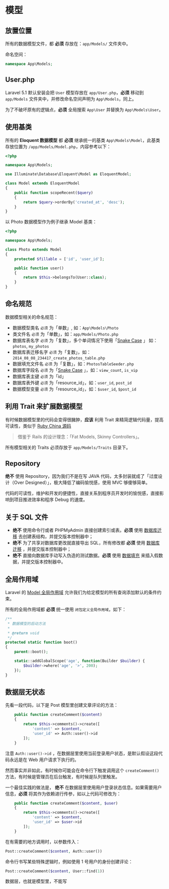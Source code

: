 # 模型

## 放置位置

所有的数据模型文件，都 **必须** 存放在：`app/Models/` 文件夹中。

命名空间：

```php
namespace App\Models;
```

## User.php

Laravel 5.1 默认安装会把 `User` 模型存放在 `app/User.php`，**必须** 移动到 `app/Models` 文件夹中，并修改命名空间声明为 `App\Models`，同上。

为了不破坏原有的逻辑点，**必须** 全局搜索 `App\User` 并替换为 `App\Models\User`。

## 使用基类

所有的 **Eloquent 数据模型** 都 **必须** 继承统一的基类 `App\Models\Model`，此基类存放位置为 `/app/Models/Model.php`，内容参考以下：

```php
<?php

namespace App\Models;

use Illuminate\Database\Eloquent\Model as EloquentModel;

class Model extends EloquentModel
{
    public function scopeRecent($query)
    {
        return $query->orderBy('created_at', 'desc');
    }
}
```

以 Photo 数据模型作为例子继承 Model 基类：

```php
<?php

namespace App\Models;

class Photo extends Model
{
    protected $fillable = ['id', 'user_id'];

    public function user()
    {
        return $this->belongsTo(User::class);
    }
}
```

## 命名规范

数据模型相关的命名规范：

- 数据模型类名 `必须` 为「单数」, 如：`App\Models\Photo`
- 类文件名 `必须` 为「单数」，如：`app/Models/Photo.php`
- 数据库表名字 `必须` 为「复数」，多个单词情况下使用「[Snake Case](https://en.wikipedia.org/wiki/Snake_case) 」 如：`photos`, `my_photos`
- 数据库表迁移名字 `必须` 为「复数」，如：`2014_08_08_234417_create_photos_table.php`
- 数据填充文件名 `必须` 为「复数」，如：`PhotosTableSeeder.php`
- 数据库字段名 `必须` 为「[Snake Case](https://en.wikipedia.org/wiki/Snake_case) 」，如：`view_count`, `is_vip`
- 数据库表主键 `必须` 为「id」
- 数据库表外键 `必须` 为「resource_id」，如：`user_id`, `post_id`
- 数据模型变量 `必须` 为「resource_id」，如：`$user_id`, `$post_id`

## 利用 Trait 来扩展数据模型

有时候数据模型里的代码会变得很臃肿，**应该** 利用 Trait 来精简逻辑代码量，提高可读性，类似于 [Ruby China 源码](https://github.com/ruby-china/ruby-china/blob/master/app/models/topic.rb#L11-L17)

> 借鉴于 Rails 的设计理念：「Fat Models, Skinny Controllers」。

所有模型相关的 Traits 必须存放于 `app/Models/Traits` 目录下。

## Repository

**绝不** 使用 Repository，因为我们不是在写 JAVA 代码，太多封装就成了「过度设计（Over Designed）」，极大降低了编码愉悦感，使用 MVC 够傻够简单。

代码的可读性，维护和开发的便捷性，直接关系到程序员开发时的愉悦感，直接影响到项目推进效率和程序 Debug 的速度。

## 关于 SQL 文件

- **绝不** 使用命令行或者 PHPMyAdmin 直接创建索引或表。**必须** 使用 [数据库迁移](https://laravel.com/docs/9.x/migrations) 去创建表结构，并提交版本控制器中；
- **绝不** 为了共享对数据库更改就直接导出 SQL，所有修改都 **必须** 使用 [数据库迁移](https://laravel.com/docs/9.x/migrations) ，并提交版本控制器中；
- **绝不** 直接向数据库手动写入伪造的测试数据。**必须** 使用 [数据填充](https://laravel.com/docs/9.x/seeding) 来插入假数据，并提交版本控制器中。

## 全局作用域

Laravel 的 [Model 全局作用域](https://laravel.com/docs/9.x/eloquent#global-scopes) 允许我们为给定模型的所有查询添加默认的条件约束。

所有的全局作用域都 **必须** 统一使用 `闭包定义全局作用域`，如下：

```php
/**
 * 数据模型的启动方法
 *
 * @return void
 */
protected static function boot()
{
    parent::boot();

    static::addGlobalScope('age', function(Builder $builder) {
        $builder->where('age', '>', 200);
    });
}
```

## 数据层无状态

先看一段代码，以下是 Post 模型里创建文章评论的方法：

```php
    public function createComment($content)
    {
        return $this->comments()->create([
            'content' => $content,
            'user_id' => Auth::user()->id
        ]);
    }
```

注意 `Auth::user()->id` ，在数据层里使用当前登录用户状态，是默认假设这段代码永远是在 Web 用户请求下执行的。

然而事实并非如此，有时候你可能会在命令行下触发调用这个 `createComment()` 方法，有时候是管理员在后台触发，有时候是队列里触发。

一个最佳实践的做法是， **绝不** 在数据层里使用用户登录状态信息。如果需要用户信息，**必须** 将其作为依赖进行传参，如以上代码可修改为：

```php
    public function createComment($content, $user)
    {
        return $this->comments()->create([
            'content' => $content,
            'user_id' => $user->id
        ]);
    }
```

在有需要的地方调用时，以参数传入：

```php
Post::createComment($content, Auth::user())
```

命令行书写某些特殊逻辑时，例如使用 1 号用户的身份创建评论：

```php
Post::createComment($content, User::find(1))
```

数据层，也就是模型里，不能写